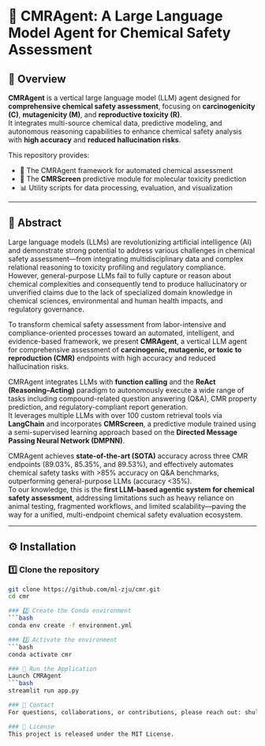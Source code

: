 # 🧪 CMRAgent: A Large Language Model Agent for Chemical Safety Assessment

## 🧬 Overview
**CMRAgent** is a vertical large language model (LLM) agent designed for **comprehensive chemical safety assessment**, focusing on **carcinogenicity (C)**, **mutagenicity (M)**, and **reproductive toxicity (R)**.  
It integrates multi-source chemical data, predictive modeling, and autonomous reasoning capabilities to enhance chemical safety analysis with **high accuracy** and **reduced hallucination risks**.

This repository provides:
- 🧠 The CMRAgent framework for automated chemical assessment  
- 🔬 The **CMRScreen** predictive module for molecular toxicity prediction  
- 📊 Utility scripts for data processing, evaluation, and visualization  

---

## 🧠 Abstract
Large language models (LLMs) are revolutionizing artificial intelligence (AI) and demonstrate strong potential to address various challenges in chemical safety assessment—from integrating multidisciplinary data and complex relational reasoning to toxicity profiling and regulatory compliance.  
However, general-purpose LLMs fail to fully capture or reason about chemical complexities and consequently tend to produce hallucinatory or unverified claims due to the lack of specialized domain knowledge in chemical sciences, environmental and human health impacts, and regulatory governance.  

To transform chemical safety assessment from labor-intensive and compliance-oriented processes toward an automated, intelligent, and evidence-based framework, we present **CMRAgent**, a vertical LLM agent for comprehensive assessment of **carcinogenic, mutagenic, or toxic to reproduction (CMR)** endpoints with high accuracy and reduced hallucination risks.  

CMRAgent integrates LLMs with **function calling** and the **ReAct (Reasoning–Acting)** paradigm to autonomously execute a wide range of tasks including compound-related question answering (Q&A), CMR property prediction, and regulatory-compliant report generation.  
It leverages multiple LLMs with over 100 custom retrieval tools via **LangChain** and incorporates **CMRScreen**, a predictive module trained using a semi-supervised learning approach based on the **Directed Message Passing Neural Network (DMPNN)**.  

CMRAgent achieves **state-of-the-art (SOTA)** accuracy across three CMR endpoints (89.03%, 85.35%, and 89.53%), and effectively automates chemical safety tasks with >85% accuracy on Q&A benchmarks, outperforming general-purpose LLMs (accuracy <35%).  
To our knowledge, this is the **first LLM-based agentic system for chemical safety assessment**, addressing limitations such as heavy reliance on animal testing, fragmented workflows, and limited scalability—paving the way for a unified, multi-endpoint chemical safety evaluation ecosystem.

---

## ⚙️ Installation

### 1️⃣ Clone the repository
```bash
git clone https://github.com/ml-zju/cmr.git
cd cmr

### 2️⃣ Create the Conda environment
```bash
conda env create -f environment.yml

### 3️⃣ Activate the environment
```bash
conda activate cmr

### 🚀 Run the Application
Launch CMRAgent
```bash
streamlit run app.py

### 📧 Contact
For questions, collaborations, or contributions, please reach out: shulin@zju.edu.cn

### 🧱 License
This project is released under the MIT License.
